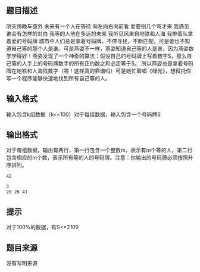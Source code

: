 


## 题目描述
阴天傍晚车窗外
未来有一个人在等待
向左向右向前看
爱要拐几个弯才来
我遇见谁会有怎样的对白
我等的人他在多远的未来
我听见风来自地铁和人海
我排着队拿着爱的号码牌
城市中人们总是拿着号码牌，不停寻找，不断匹配，可是谁也不知道自己等的那个人是谁。可是燕姿不一样，燕姿知道自己等的人是谁，因为燕姿数学学得好！燕姿发现了一个神奇的算法：假设自己的号码牌上写着数字S，那么自己等的人手上的号码牌数字的所有正约数之和必定等于S。
所以燕姿总是拿着号码牌在地铁和人海找数字（喂！这样真的靠谱吗）可是她忙着唱《绿光》，想拜托你写一个程序能够快速地找到所有自己等的人。
## 输入格式
输入包含k组数据（k<=100）对于每组数据，输入包含一个号码牌S
## 输出格式
对于每组数据，输出有两行，第一行包含一个整数m，表示有m个等的人，第二行包含相应的m个数，表示所有等的人的号码牌。注意：你输出的号码牌必须按照升序排列。

```input1
42

```
```output1
3
20 26 41
```

## 提示
对于100%的数据，有S<=2*10*9
## 题目来源
没有写明来源



